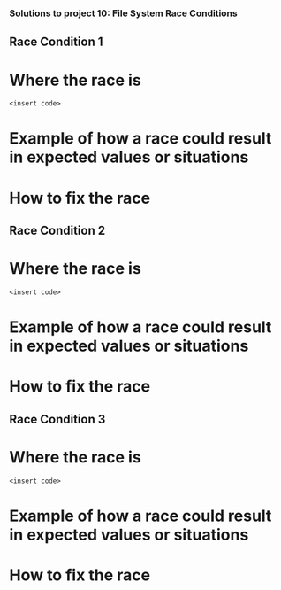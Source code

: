 ### Solutions to project 10: File System Race Conditions

## Race Condition 1

# Where the race is

```
<insert code> 
```

# Example of how a race could result in expected values or situations

# How to fix the race

## Race Condition 2 

# Where the race is

```
<insert code> 
```

# Example of how a race could result in expected values or situations

# How to fix the race

## Race Condition 3 

# Where the race is

```
<insert code> 
```

# Example of how a race could result in expected values or situations

# How to fix the race

